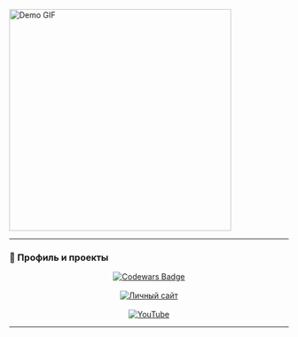 <!-- Первая секция с гифкой, ссылками и разделительной чертой -->

<img src="https://media1.giphy.com/media/v1.Y2lkPTc5MGI3NjExZHluM29ydGx3OHhoOWZ3ZXYwZTc0ZnBraDJmZnpvNmV2bTVyaXpleCZlcD12MV9pbnRlcm5hbF9naWZfYnlfaWQmY3Q9Zw/zOvBKUUEERdNm/giphy.gif" alt="Demo GIF" width="400" />

---

### 🌟 Профиль и проекты

<div align="center">
  <a href="https://www.codewars.com/users/DanilaBezhin/badges/large" target="_blank">
    <img src="https://www.codewars.com/users/DanilaBezhin/badges/large" alt="Codewars Badge" />
  </a>
  <br /><br />
  
  <a href="https://danilabezhin.github.io/green_school/" target="_blank">
    <img src="https://img.shields.io/badge/Личный%20сайт-%234CAF50.svg?style=for-the-badge&logo=github&logoColor=white" alt="Личный сайт" />
  </a>
  <br /><br />
  
  <a href="#" target="_blank">
    <img src="https://img.shields.io/badge/YouTube-%23FF0000.svg?style=for-the-badge&logo=youtube&logoColor=white" alt="YouTube" />
  </a>
</div>

---

